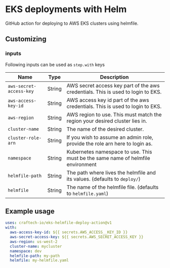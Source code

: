 # EKS deployments with Helm

GitHub action for deploying to AWS EKS clusters using helmfile.

## Customizing

### inputs

Following inputs can be used as `step.with` keys

| Name             | Type    | Description                        |
|------------------|---------|------------------------------------|
| `aws-secret-access-key`          | String  | AWS secret access key part of the aws credentials. This is used to login to EKS. |
| `aws-access-key-id`      | String  | AWS access key id part of the aws credentials. This is used to login to EKS. |
| `aws-region`      | String  | AWS region to use. This must match the region your desired cluster lies in. |
| `cluster-name`      | String  | The name of the desired cluster. |
| `cluster-role-arn`      | String  | If you wish to assume an admin role, provide the role arn here to login as. |
| `namespace`      | String  | Kubernetes namespace to use. This must be the same name of helmfile environment |
| `helmfile-path`      | String  | The path where lives the helmfile and its values. (defaults to `deploy/`) |
| `helmfile`      | String  | The name of the helmfile file. (defaults to `helmfile.yaml`) |


## Example usage

```yaml
uses: craftech-io/eks-helmfile-deploy-action@v1
with:
  aws-access-key-id: ${{ secrets.AWS_ACCESS__KEY_ID }}
  aws-secret-access-key: ${{ secrets.AWS_SECRET_ACCESS_KEY }}
  aws-region: us-west-2
  cluster-name: mycluster
  namespace: dev
  helmfile-path: my-path
  helmfile: my-helmfile.yaml
```